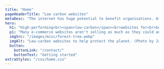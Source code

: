 ```yaml
---
title: "Home"
pageHeaderTitle: "Low carbon websites"
metaDesc: "The internet has huge potential to benefit organisations. AttractMore can help you increase your visibility and customer base with an effective web presence"
hero:
  h1: "High-performing<br><span>low-carbon</span><br>websites for<br>businesses<br>that care"
  p1: "Many e-commerce websites aren't selling as much as they could and business owners become frustrated. We create smooth, fast, secure, responsive e-commerce websites that help you sell more without costing the earth."
  imgSrc: "/images/misc/forest-tree.webp"
  imgAlt: "Low-carbon websites to help protect the planet. (Photo by Jan Huber https://unsplash.com/photos/green-leafed-tree-at-daytime-4OhFZSAT3sw)"
  button:
    buttonLink: "/contact/"
    buttonText: "Getting started"
extraStyles: "/css/home.css"
---
```

